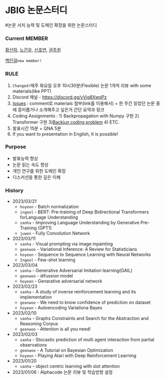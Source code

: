 # JBIG 논문스터디

#논문 서치 능력 및 도메인 확장을 위한 논문스터디

### Current MEMBER
[황산하](https://github.com/hsh6449), [노건우](https://github.com/ro-ko), [신호연](https://github.com/hoyeon1234), 
[권주원](https://github.com/jwk1121)

[백인걸]()`new member!`

### RULE
1) `Changed!`매주 화요일 오후 10시30분(Flexible) 논문 1개씩 리뷰 with some materials(like PPT)
2) Discord 채널 - https://discord.gg/vVjq8XwqPz
3) [Issues](https://github.com/JBNU-JBIG/Paper-Review-Study/issues) : comment로 materials 첨부(link를 이용해서) + 한 주간 읽었던 논문 중에 흥미롭거나 소개해주고 싶은거 간단 요약과 링크
4) Coding Assignments : 1) Backpropagation with Numpy 구현 2) Transformer 구현 3)[Backjun coding problem](https://www.acmicpc.net/) 4) ETC.
5) 발표시간 15분 + QNA 5분
6) If you want to presentation in English, It is possible!

### Purpose
- 발표능력 향상
- 논문 읽는 속도 향상
- 개인 연구를 위한 도메인 확장
- 디스커션을 통한 깊은 이해

### History
- 2023/03/21
  - `hoyeon` - Batch normalization
  - `ingeol` - BERT: Pre-training of Deep Bidirectional Transformers forLanguage Understanding
  - `sanha` - Improving Language Understanding by Generative Pre-Training (GPT1)
  - `juwon` - Fully Convolution Network
- 2023/03/11
  - `sanha` - Visual prompting via image inpainting
  - `geonwoo` - Variational Inference: A Review for Statisticians
  - `hoyeon` - Sequence to Sequence Learning with Neural Networks
  - `Ingeol` - Few-shot learning
- 2023/03/04 
  - `sanha` - Generative Adversarial Imitation learning(GAIL)
  - `geonwoo` - difussion model
  - `hoyeon` - Genarative adversarial network
- 2023/02/23 
  - `sanha` - A study of inverse reinforcement learning and its implementation 
  - `geonwoo` - We need to know confidence of prediction on dataset
  - `hoyeon` - Autoencoding Variationa Bayes
- 2023/02/10
  - `sanha` - Graphs Constraints and Search for the Abstraction and Reasoning Corpus
  - `geonwoo` - Attention is all you need!
- 2023/02/03
  - `sanha` - Stocastic prediction of multi agent interaction from partial observations
  - `geonwoo` - A Tutorial on Bayesian Optimization
  - `hoyeon` - Playing Atari with Deep Reinforcement Learning
- 2023/01/20
  - `sanha` - object centric learning with slot attention
- 2023/01/06 : Alphacode 논문 리뷰 및 학습방향 설정
